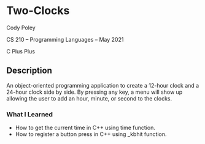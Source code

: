 # Two-Clocks
Cody Poley

CS 210 – Programming Languages – May 2021

C Plus Plus

##  Description 
An object-oriented programming application to create a 12-hour clock and a 24-hour clock side by side. By pressing any key, a menu will show up allowing the user to add an hour, minute, or second to the clocks.

### What I Learned
*	How to get the current time in C++ using time function.
*	How to register a button press in C++ using _kbhit function.

